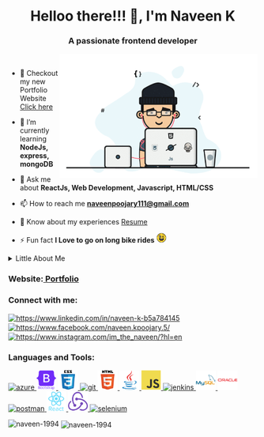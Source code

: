 <h1 align="center">Helloo there!!! 👋, I'm Naveen K</h1>
<h3 align="center">A passionate frontend developer</h3>
<img align="right" alt="coding" width="400" src="Images/68747470733a2f2f6d69726f2e6d656469756d2e636f6d2f6d61782f313336302f302a37513379765349765f7430696f4a2d5a2e676966.gif"/>

<p align="left"> <a href="https://twitter.com/" target="blank"><img src="https://img.shields.io/twitter/follow/?logo=twitter&style=for-the-badge" alt="" /></a> </p>

- 🔭 Checkout my new Portfolio Website <a href="https://naveenkpoojary.netlify.app/" target="__black" rel="noreferrer">Click here</a>

- 🌱 I’m currently learning **NodeJs, express, mongoDB**

- 💬 Ask me about **ReactJs, Web Development, Javascript, HTML/CSS**

- 📫 How to reach me **naveenpoojary111@gmail.com**

- 📄 Know about my experiences [Resume](https://drive.google.com/file/d/1RCo1uejQXxAgRggquCDPeULNmm530ih2/view?usp=sharing)

- ⚡ Fun fact **I Love to go on long bike rides** <img src="https://raw.githubusercontent.com/Naveen-1994/Naveen-1994/main/Images/wink-2651681-2195776.webp" width="20"/>

<details>
<summary>Little About Me</summary>
<br>
I'm tech-savvy, love coding. Currently working on an E-learning project. I started my career as a Software tester although I had a great interest in development but now I'm learning front-end development and working on development, testing parallelly at my current company.
</details>

<h3 align ="left">Website:<a href="https://portfolio-0918.firebaseapp.com/" target="_blank">  Portfolio</a></h3>

<h3 align="left">Connect with me:</h3>
<p align="left">
<a target="_blank" href="https://www.linkedin.com/in/naveen-k-b5a784145" target="blank"><img align="center" src="https://raw.githubusercontent.com/rahuldkjain/github-profile-readme-generator/master/src/images/icons/Social/linked-in-alt.svg" alt="https://www.linkedin.com/in/naveen-k-b5a784145" height="30" width="40" /></a>
<a target="_blank" href="https://www.facebook.com/naveen.kpoojary.5/" target="blank"><img align="center" src="https://raw.githubusercontent.com/rahuldkjain/github-profile-readme-generator/master/src/images/icons/Social/facebook.svg" alt="https://www.facebook.com/naveen.kpoojary.5/" height="30" width="40" /></a>
<a target="_blank" href="https://www.instagram.com/im_the_naveen/?hl=en" target="blank"><img align="center" src="https://raw.githubusercontent.com/rahuldkjain/github-profile-readme-generator/master/src/images/icons/Social/instagram.svg" alt="https://www.instagram.com/im_the_naveen/?hl=en" height="30" width="40" /></a>
</p>

<h3 align="left">Languages and Tools:</h3>
<p align="left"> <a href="https://azure.microsoft.com/en-in/" target="_blank" rel="noreferrer"> <img src="https://www.vectorlogo.zone/logos/microsoft_azure/microsoft_azure-icon.svg" alt="azure" width="40" height="40"/> </a> <a href="https://getbootstrap.com" target="_blank" rel="noreferrer"> <img src="https://raw.githubusercontent.com/devicons/devicon/master/icons/bootstrap/bootstrap-plain-wordmark.svg" alt="bootstrap" width="40" height="40"/> </a> <a href="https://www.w3schools.com/css/" target="_blank" rel="noreferrer"> <img src="https://raw.githubusercontent.com/devicons/devicon/master/icons/css3/css3-original-wordmark.svg" alt="css3" width="40" height="40"/> </a> <a href="https://git-scm.com/" target="_blank" rel="noreferrer"> <img src="https://www.vectorlogo.zone/logos/git-scm/git-scm-icon.svg" alt="git" width="40" height="40"/> </a> <a href="https://www.w3.org/html/" target="_blank" rel="noreferrer"> <img src="https://raw.githubusercontent.com/devicons/devicon/master/icons/html5/html5-original-wordmark.svg" alt="html5" width="40" height="40"/> </a> <a href="https://www.java.com" target="_blank" rel="noreferrer"> <img src="https://raw.githubusercontent.com/devicons/devicon/master/icons/java/java-original.svg" alt="java" width="40" height="40"/> </a> <a href="https://developer.mozilla.org/en-US/docs/Web/JavaScript" target="_blank" rel="noreferrer"> <img src="https://raw.githubusercontent.com/devicons/devicon/master/icons/javascript/javascript-original.svg" alt="javascript" width="40" height="40"/> </a> <a href="https://www.jenkins.io" target="_blank" rel="noreferrer"> <img src="https://www.vectorlogo.zone/logos/jenkins/jenkins-icon.svg" alt="jenkins" width="40" height="40"/> </a> <a href="https://www.mysql.com/" target="_blank" rel="noreferrer"> <img src="https://raw.githubusercontent.com/devicons/devicon/master/icons/mysql/mysql-original-wordmark.svg" alt="mysql" width="40" height="40"/> </a> <a href="https://www.oracle.com/" target="_blank" rel="noreferrer"> <img src="https://raw.githubusercontent.com/devicons/devicon/master/icons/oracle/oracle-original.svg" alt="oracle" width="40" height="40"/> </a> <a href="https://postman.com" target="_blank" rel="noreferrer"> <img src="https://www.vectorlogo.zone/logos/getpostman/getpostman-icon.svg" alt="postman" width="40" height="40"/> </a> <a href="https://reactjs.org/" target="_blank" rel="noreferrer"> <img src="https://raw.githubusercontent.com/devicons/devicon/master/icons/react/react-original-wordmark.svg" alt="react" width="40" height="40"/> </a> <a href="https://redux.js.org" target="_blank" rel="noreferrer"> <img src="https://raw.githubusercontent.com/devicons/devicon/master/icons/redux/redux-original.svg" alt="redux" width="40" height="40"/> </a> <a href="https://www.selenium.dev" target="_blank" rel="noreferrer"> <img src="https://raw.githubusercontent.com/detain/svg-logos/780f25886640cef088af994181646db2f6b1a3f8/svg/selenium-logo.svg" alt="selenium" width="40" height="40"/> </a> </p>

<p><img align="left" src="https://github-readme-stats.vercel.app/api/top-langs?username=naveen-1994&show_icons=true&locale=en&layout=compact" alt="naveen-1994" /></p>

<p>&nbsp;<img align="center" src="https://github-readme-stats.vercel.app/api?username=naveen-1994&show_icons=true&locale=en" alt="naveen-1994" /></p>
